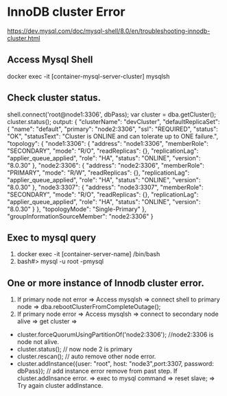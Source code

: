 # InnoDB cluster Error
https://dev.mysql.com/doc/mysql-shell/8.0/en/troubleshooting-innodb-cluster.html

## Access Mysql Shell
docker exec -it [container-mysql-server-cluster] mysqlsh
## Check cluster status.
shell.connect('root@node1:3306', dbPass);
var cluster = dba.getCluster();
cluster.status();
output:
{
    "clusterName": "devCluster",
    "defaultReplicaSet": {
        "name": "default",
        "primary": "node2:3306",
        "ssl": "REQUIRED",
        "status": "OK",
        "statusText": "Cluster is ONLINE and can tolerate up to ONE failure.",
        "topology": {
            "node1:3306": {
                "address": "node1:3306",
                "memberRole": "SECONDARY",
                "mode": "R/O",
                "readReplicas": {},
                "replicationLag": "applier_queue_applied",
                "role": "HA",
                "status": "ONLINE",
                "version": "8.0.30"
            },
            "node2:3306": {
                "address": "node2:3306",
                "memberRole": "PRIMARY",
                "mode": "R/W",
                "readReplicas": {},
                "replicationLag": "applier_queue_applied",
                "role": "HA",
                "status": "ONLINE",
                "version": "8.0.30"
            },
            "node3:3307": {
                "address": "node3:3307",
                "memberRole": "SECONDARY",
                "mode": "R/O",
                "readReplicas": {},
                "replicationLag": "applier_queue_applied",
                "role": "HA",
                "status": "ONLINE",
                "version": "8.0.30"
            }
        },
        "topologyMode": "Single-Primary"
    },
    "groupInformationSourceMember": "node2:3306"
}

## Exec to mysql query
1. docker exec -it [container-server-name] /bin/bash
2. bash#> mysql -u root -pmysql
## One or more instance of Innodb cluster error.
1. If primary node not error => Access mysqlsh => connect shell to primary node => dba.rebootClusterFromCompleteOutage();
2. If primary node error => Access mysqlsh => connect to secondary node alive => get cluster => 
  - cluster.forceQuorumUsingPartitionOf('node2:3306'); //node2:3306 is node not alive.
  - cluster.status(); // now node 2 is primary
  - cluster.rescan(); // auto remove other node error.
  - cluster.addInstance({user: "root", host: "node3",port:3307, password: dbPass}); // add instance error remove from past step.
  If cluster.addInsance error. => exec to mysql command => reset slave; => Try again cluster addInstance.